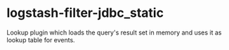 # logstash-filter-jdbc_static
Lookup plugin which loads the query's result set in memory and uses it as lookup table for events.
